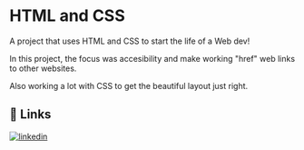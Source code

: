 
# HTML and CSS

A project that uses HTML and CSS to start the life of a Web dev!

In this project, the focus was accesibility and make working "href" web links to other websites.

Also working a lot with CSS to get the beautiful layout just right.
## 🔗 Links
[![linkedin](https://img.shields.io/badge/linkedin-0A66C2?style=for-the-badge&logo=linkedin&logoColor=white)](https://www.linkedin.com/rubenscpneto)

